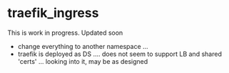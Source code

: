 # traefik_ingress

This is work in progress.
Updated soon


- change everything to another namespace ...
- traefik is deployed as DS .... does not seem to support LB and shared 'certs' ... looking into it, may be as designed
